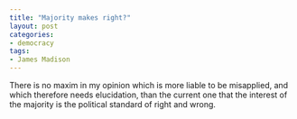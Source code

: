 ```yaml
---
title: "Majority makes right?"
layout: post
categories:
- democracy
tags:
- James Madison
---
```


There is no maxim in my opinion which is more liable to be misapplied, and which therefore needs elucidation, than the current one that the interest of the majority is the political standard of right and wrong.
